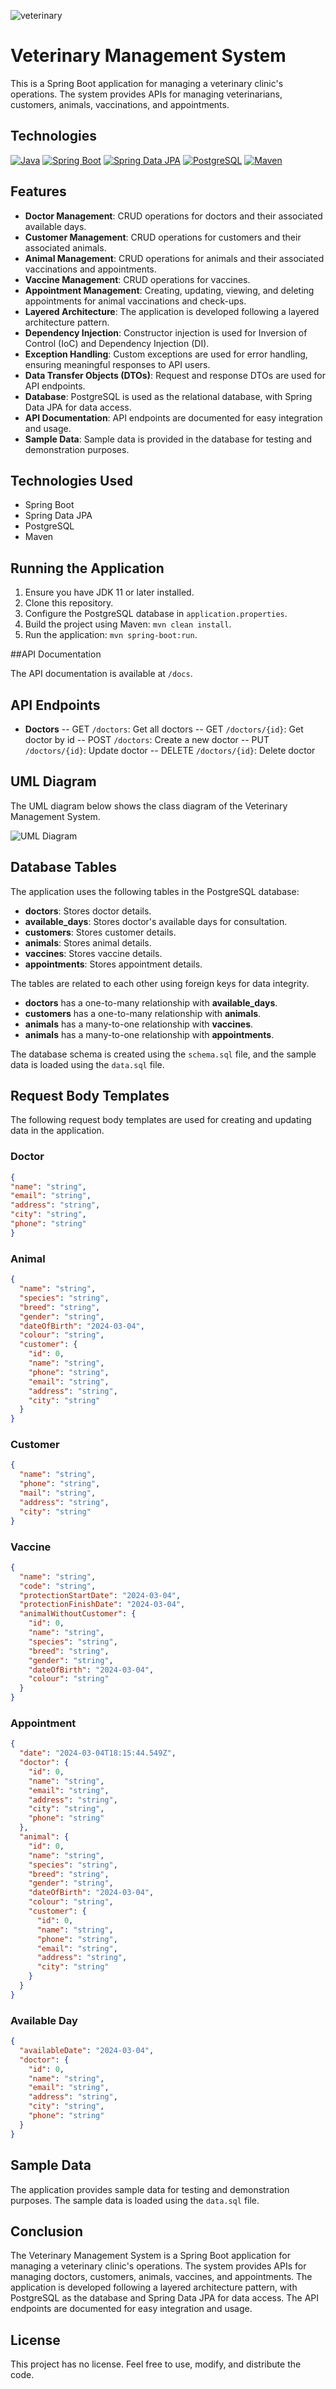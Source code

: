 ![veterinary](/static/logo.png)

# Veterinary Management System

This is a Spring Boot application for managing a veterinary clinic's operations. The system provides APIs for managing veterinarians, customers, animals, vaccinations, and appointments.

## Technologies

[![Java](https://img.shields.io/badge/Java-21.09-brightgreen)](https://www.java.com/)
[![Spring Boot](https://img.shields.io/badge/Spring%20Boot-2.5.4-brightgreen)](https://spring.io/projects/spring-boot)
[![Spring Data JPA](https://img.shields.io/badge/Spring%20Data%20JPA-2.5.4-brightgreen)](https://spring.io/projects/spring-data-jpa)
[![PostgreSQL](https://img.shields.io/badge/PostgreSQL-16.0-brightgreen)](https://www.postgresql.org/)
[![Maven](https://img.shields.io/badge/Maven-3.8.2-brightgreen)](https://maven.apache.org/)

## Features

- **Doctor Management**: CRUD operations for doctors and their associated available days.
- **Customer Management**: CRUD operations for customers and their associated animals.
- **Animal Management**: CRUD operations for animals and their associated vaccinations and appointments.
- **Vaccine Management**: CRUD operations for vaccines.
- **Appointment Management**: Creating, updating, viewing, and deleting appointments for animal vaccinations and check-ups.
- **Layered Architecture**: The application is developed following a layered architecture pattern.
- **Dependency Injection**: Constructor injection is used for Inversion of Control (IoC) and Dependency Injection (DI).
- **Exception Handling**: Custom exceptions are used for error handling, ensuring meaningful responses to API users.
- **Data Transfer Objects (DTOs)**: Request and response DTOs are used for API endpoints.
- **Database**: PostgreSQL is used as the relational database, with Spring Data JPA for data access.
- **API Documentation**: API endpoints are documented for easy integration and usage.
- **Sample Data**: Sample data is provided in the database for testing and demonstration purposes.

## Technologies Used

- Spring Boot
- Spring Data JPA
- PostgreSQL
- Maven

## Running the Application

1. Ensure you have JDK 11 or later installed.
2. Clone this repository.
3. Configure the PostgreSQL database in `application.properties`.
4. Build the project using Maven: `mvn clean install`.
5. Run the application: `mvn spring-boot:run`.

##API Documentation

The API documentation is available at `/docs`.


## API Endpoints

- **Doctors**
-- GET `/doctors`: Get all doctors
-- GET `/doctors/{id}`: Get doctor by id
-- POST `/doctors`: Create a new doctor
-- PUT `/doctors/{id}`: Update doctor
-- DELETE `/doctors/{id}`: Delete doctor



## UML Diagram

The UML diagram below shows the class diagram of the Veterinary Management System.

![UML Diagram](/static/uml.png)

## Database Tables

The application uses the following tables in the PostgreSQL database:

- **doctors**: Stores doctor details.
- **available_days**: Stores doctor's available days for consultation.
- **customers**: Stores customer details.
- **animals**: Stores animal details.
- **vaccines**: Stores vaccine details.
- **appointments**: Stores appointment details.

The tables are related to each other using foreign keys for data integrity.

- **doctors** has a one-to-many relationship with **available_days**.
- **customers** has a one-to-many relationship with **animals**.
- **animals** has a many-to-one relationship with **vaccines**.
- **animals** has a many-to-one relationship with **appointments**.

The database schema is created using the `schema.sql` file, and the sample data is loaded using the `data.sql` file.

## Request Body Templates

The following request body templates are used for creating and updating data in the application.

### Doctor
  
  ```json
{
  "name": "string",
  "email": "string",
  "address": "string",
  "city": "string",
  "phone": "string"
}
  ```

### Animal

```json
{
  "name": "string",
  "species": "string",
  "breed": "string",
  "gender": "string",
  "dateOfBirth": "2024-03-04",
  "colour": "string",
  "customer": {
    "id": 0,
    "name": "string",
    "phone": "string",
    "email": "string",
    "address": "string",
    "city": "string"
  }
}

```

### Customer

```json
{
  "name": "string",
  "phone": "string",
  "mail": "string",
  "address": "string",
  "city": "string"
}

```

### Vaccine

```json
{
  "name": "string",
  "code": "string",
  "protectionStartDate": "2024-03-04",
  "protectionFinishDate": "2024-03-04",
  "animalWithoutCustomer": {
    "id": 0,
    "name": "string",
    "species": "string",
    "breed": "string",
    "gender": "string",
    "dateOfBirth": "2024-03-04",
    "colour": "string"
  }
}
```

### Appointment

```json
{
  "date": "2024-03-04T18:15:44.549Z",
  "doctor": {
    "id": 0,
    "name": "string",
    "email": "string",
    "address": "string",
    "city": "string",
    "phone": "string"
  },
  "animal": {
    "id": 0,
    "name": "string",
    "species": "string",
    "breed": "string",
    "gender": "string",
    "dateOfBirth": "2024-03-04",
    "colour": "string",
    "customer": {
      "id": 0,
      "name": "string",
      "phone": "string",
      "email": "string",
      "address": "string",
      "city": "string"
    }
  }
}
```

### Available Day

```json
{
  "availableDate": "2024-03-04",
  "doctor": {
    "id": 0,
    "name": "string",
    "email": "string",
    "address": "string",
    "city": "string",
    "phone": "string"
  }
}
```

## Sample Data

The application provides sample data for testing and demonstration purposes. The sample data is loaded using the `data.sql` file.


## Conclusion

The Veterinary Management System is a Spring Boot application for managing a veterinary clinic's operations. The system provides APIs for managing doctors, customers, animals, vaccines, and appointments. The application is developed following a layered architecture pattern, with PostgreSQL as the database and Spring Data JPA for data access. The API endpoints are documented for easy integration and usage.

## License

This project has no license. Feel free to use, modify, and distribute the code.
